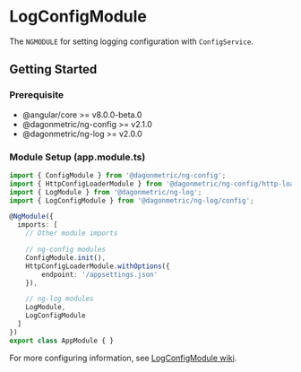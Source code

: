 # LogConfigModule

The `NGMODULE` for setting logging configuration with `ConfigService`.

## Getting Started

### Prerequisite

* @angular/core >= v8.0.0-beta.0
* @dagonmetric/ng-config >= v2.1.0
* @dagonmetric/ng-log >= v2.0.0

### Module Setup (app.module.ts)

```typescript
import { ConfigModule } from '@dagonmetric/ng-config';
import { HttpConfigLoaderModule } from '@dagonmetric/ng-config/http-loader';
import { LogModule } from '@dagonmetric/ng-log';
import { LogConfigModule } from '@dagonmetric/ng-log/config';

@NgModule({
  imports: [
    // Other module imports

    // ng-config modules
    ConfigModule.init(),
    HttpConfigLoaderModule.withOptions({
        endpoint: '/appsettings.json'
    }),

    // ng-log modules
    LogModule,
    LogConfigModule
  ]
})
export class AppModule { }
```

For more configuring information, see [LogConfigModule wiki](https://github.com/DagonMetric/ng-log/wiki/LogConfigModule).
